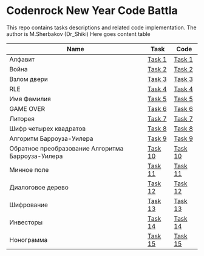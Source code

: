 Codenrock New Year Code Battla
======

This repo contains tasks descriptions and related code implementation.
The author is M.Sherbakov (Dr_Shiki)
Here goes content table

| Name | Task | Code |
|------|------|------|
|Алфавит|[Task 1](assigments/task_1.md)|[Task 1](tasks/task_1.cpp)|
|Война|[Task 2](assigments/task_2.md)|[Task 2](tasks/task_2.cpp)|
|Взлом двери|[Task 3](assigments/task_3.md)|[Task 3](tasks/task_3.py)|
|RLE|[Task 4](assigments/task_4.md)|[Task 4](tasks/task_4.py)|
|Имя Фамилия|[Task 5](assigments/task_5.md)|[Task 5](tasks/task_5.py)|
|GAME OVER|[Task 6](assigments/task_6.md)|[Task 6](tasks/task_6.py)|
|Литорея|[Task 7](assigments/task_7.md)|[Task 7](tasks/task_7.py)|
|Шифр четырех квадратов|[Task 8](assigments/task_8.md)|[Task 8](tasks/task_8.py)|
|Алгоритм Барроуза-Уилера|[Task 9](assigments/task_9.md)|[Task 9](tasks/task_9.py)|
|Обратное преобразование Алгоритма Барроуза-Уилера|[Task 10](assigments/task_10.md)|[Task 10](tasks/task_10.py)|
|Минное поле|[Task 11](assigments/task_11.md)|[Task 11](tasks/task_11.py)|
|Диалоговое дерево|[Task 12](assigments/task_12.md)|[Task 12](tasks/task_12.py)|
|Шифрование|[Task 13](assigments/task_13.md)|[Task 13](tasks/task_13.py)|
|Инвесторы|[Task 14](assigments/task_14.md)|[Task 14](tasks/task_14.py)|
|Нонограмма|[Task 15](assigments/task_15.md)|[Task 15](tasks/task_15.py)|